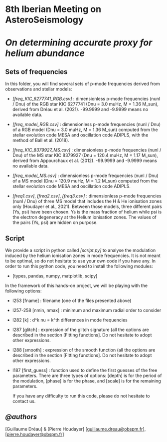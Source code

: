 # **8th Iberian Meeting on AsteroSeismology**
# *On determining accurate proxy for helium abundance*

## Sets of frequencies 

In this folder, you will find several sets of p-mode frequencies derived 
from observations and stellar models:


- *[freq_KIC_6277741_RGB.csv]* : dimensionless p-mode frequencies (nunl / Dnu) of 
the RGB star KIC 6277741 (Dnu = 3.0 muHz, M = 1.36 M_sun), derived 
from Dréau et al. (2021). -99.9999 and -9.9999 means no available data.

- *[freq_model_RGB.csv]* : dimensionless p-mode frequencies (nunl / Dnu) of a RGB 
model (Dnu = 3.0 muHz, M = 1.36 M_sun) computed from the stellar evolution code 
MESA and oscillation code ADIPLS, with the method of Ball et al. (2018). 

- *[freq_KIC_8379927_MS.csv]* : dimensionless p-mode frequencies (nunl / Dnu) 
of the MS star KIC 8379927 (Dnu = 120.4 muHz, M = 1.17 M_sun), derived from 
Appourchaux et al. (2012). -99.9999 and -9.9999 means no available data.

- *[freq_model_MS.csv]* : dimensionless p-mode frequencies (nunl / Dnu) of a MS 
model (Dnu = 120.9 muHz, M = 1.2 M_sun) computed from the stellar evolution code 
MESA and oscillation code ADIPLS. 

- *[freq1.csv]*, *[freq2.csv]*, *[freq3.csv]* : dimensionless p-mode frequencies 
(nunl / Dnu) of three MS model that includes the H & He ionisation zones only 
(Houdayer et al., 2021). Between those models, three different pairs (Ys, psi) 
have been chosen. Ys is the mass fraction of helium while psi is the electron 
degeneracy at the Helium ionisation zones. The values of the pairs (Ys, psi) are 
hidden on purpose. 

##  Script 

We provide a script in python called *[script.py]* to analyse the 
modulation induced by the helium ionisation zones in mode frequencies. It is not 
meant to be optimal, so do not hesitate to use your own code if you have any. 
In order to run this python code, you need to install the following modules:
- [types, pandas, numpy, matplotlib, scipy]

In the framework of this hands-on project, we will be playing with the following
options:

- l253     [fname]       : filename (one of the files presented above)
- l257-258 [nmin, nmax]  : minimum and maximum radial order to consider
- l282     [k]           : d^k nu = k^th differences in mode frequencies
- l287     [glitch]      : expression of the glitch signature (all the options are
described in the section [Fitting functions]. Do not hesitate to adopt other 
expressions.
- l288     [smooth]      : expression of the smooth function (all the options are
described in the section [Fitting functions]. Do not hesitate to adopt other 
expressions.
- l187     [first_guess] : function used to define the first guesses of the free 
parameters. There are three types of options: [depth] is for the period of the
modulation, [phase] is for the phase, and [scale] is for the remaining parameters.

	If you have any difficulty to run this code, please do not hesitate to
contact us.

## *@authors* 
[Guillaume Dréau] & [Pierre Houdayer]
[guillaume.dreau@obspm.fr], [pierre.houdayer@obspm.fr]
